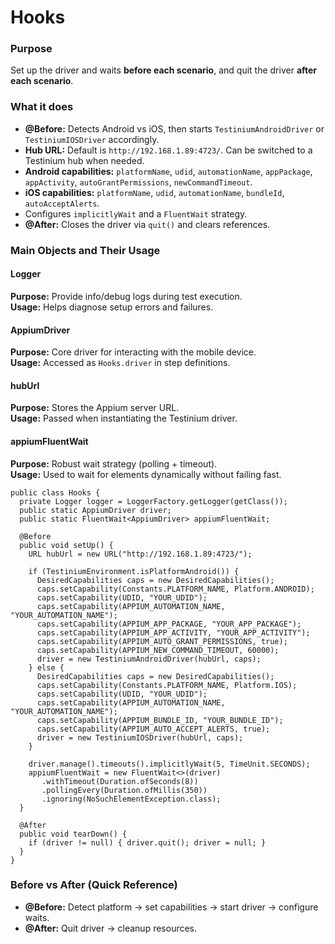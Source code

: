 # Hooks

### Purpose

Set up the driver and waits **before each scenario**, and quit the driver **after each scenario**.

### What it does

* **@Before:** Detects Android vs iOS, then starts `TestiniumAndroidDriver` or `TestiniumIOSDriver` accordingly.
* **Hub URL:** Default is `http://192.168.1.89:4723/`. Can be switched to a Testinium hub when needed.
* **Android capabilities:** `platformName`, `udid`, `automationName`, `appPackage`, `appActivity`, `autoGrantPermissions`, `newCommandTimeout`.
* **iOS capabilities:** `platformName`, `udid`, `automationName`, `bundleId`, `autoAcceptAlerts`.
* Configures `implicitlyWait` and a `FluentWait` strategy.
* **@After:** Closes the driver via `quit()` and clears references.

### Main Objects and Their Usage

#### Logger

**Purpose:** Provide info/debug logs during test execution.\
**Usage:** Helps diagnose setup errors and failures.

#### AppiumDriver

**Purpose:** Core driver for interacting with the mobile device.\
**Usage:** Accessed as `Hooks.driver` in step definitions.

#### hubUrl

**Purpose:** Stores the Appium server URL.\
**Usage:** Passed when instantiating the Testinium driver.

#### appiumFluentWait

**Purpose:** Robust wait strategy (polling + timeout).\
**Usage:** Used to wait for elements dynamically without failing fast.

```
public class Hooks {
  private Logger logger = LoggerFactory.getLogger(getClass());
  public static AppiumDriver driver;
  public static FluentWait<AppiumDriver> appiumFluentWait;

  @Before
  public void setUp() {
    URL hubUrl = new URL("http://192.168.1.89:4723/");

    if (TestiniumEnvironment.isPlatformAndroid()) {
      DesiredCapabilities caps = new DesiredCapabilities();
      caps.setCapability(Constants.PLATFORM_NAME, Platform.ANDROID);
      caps.setCapability(UDID, "YOUR_UDID");
      caps.setCapability(APPIUM_AUTOMATION_NAME, "YOUR_AUTOMATION_NAME");
      caps.setCapability(APPIUM_APP_PACKAGE, "YOUR_APP_PACKAGE");
      caps.setCapability(APPIUM_APP_ACTIVITY, "YOUR_APP_ACTIVITY");
      caps.setCapability(APPIUM_AUTO_GRANT_PERMISSIONS, true);
      caps.setCapability(APPIUM_NEW_COMMAND_TIMEOUT, 60000);
      driver = new TestiniumAndroidDriver(hubUrl, caps);
    } else {
      DesiredCapabilities caps = new DesiredCapabilities();
      caps.setCapability(Constants.PLATFORM_NAME, Platform.IOS);
      caps.setCapability(UDID, "YOUR_UDID");
      caps.setCapability(APPIUM_AUTOMATION_NAME, "YOUR_AUTOMATION_NAME");
      caps.setCapability(APPIUM_BUNDLE_ID, "YOUR_BUNDLE_ID");
      caps.setCapability(APPIUM_AUTO_ACCEPT_ALERTS, true);
      driver = new TestiniumIOSDriver(hubUrl, caps);
    }

    driver.manage().timeouts().implicitlyWait(5, TimeUnit.SECONDS);
    appiumFluentWait = new FluentWait<>(driver)
       .withTimeout(Duration.ofSeconds(8))
       .pollingEvery(Duration.ofMillis(350))
       .ignoring(NoSuchElementException.class);
  }

  @After
  public void tearDown() {
    if (driver != null) { driver.quit(); driver = null; }
  }
}
```

### Before vs After (Quick Reference)

* **@Before:** Detect platform → set capabilities → start driver → configure waits.
* **@After:** Quit driver → cleanup resources.
